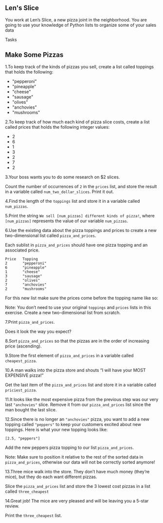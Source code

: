 ## Len's Slice

You work at Len’s Slice, a new pizza joint in the neighborhood. You are going to use your knowledge of Python lists to organize some of your sales data

Tasks

## Make Some Pizzas

1.To keep track of the kinds of pizzas you sell, create a list called toppings that holds the following:
- "pepperoni"
- "pineapple"
- "cheese"
- "sausage"
- "olives"
- "anchovies"
- "mushrooms"

2.To keep track of how much each kind of pizza slice costs, create a list called prices that holds the following integer values:

- 2
- 6
- 1
- 3
- 2
- 7
- 2

3.Your boss wants you to do some research on $2 slices.

Count the number of occurrences of `2` in the `prices` list, and store the result in a variable called `num_two_dollar_slices`. Print it out.

4.Find the length of the `toppings` list and store it in a variable called `num_pizzas`.

5.Print the string `We sell [num_pizzas] different kinds of pizza!`, where `[num_pizzas]` represents the value of our variable `num_pizzas`.

6.Use the existing data about the pizza toppings and prices to create a new two-dimensional list called `pizza_and_prices`.

Each sublist in `pizza_and_prices` should have one pizza topping and an associated price.

```
Price	Topping
2	    "pepperoni"
6	    "pineapple"
1	    "cheese"
3	    "sausage"
2	    "olives"
7	    "anchovies"
2	    "mushrooms"
```

For this new list make sure the prices come before the topping name like so:

Note: You don’t need to use your original `toppings` and `prices` lists in this exercise. Create a new two-dimensional list from scratch.

7.Print `pizza_and_prices`.

Does it look the way you expect?

8.Sort `pizza_and_prices` so that the pizzas are in the order of increasing price (ascending).

9.Store the first element of `pizza_and_prices` in a variable called `cheapest_pizza`.

10.A man walks into the pizza store and shouts “I will have your MOST EXPENSIVE pizza!”

Get the last item of the `pizza_and_prices` list and store it in a variable called `priciest_pizza`.

11.It looks like the most expensive pizza from the previous step was our very last `"anchovies"` slice. Remove it from our `pizza_and_prices` list since the man bought the last slice.

12.Since there is no longer an `"anchovies"` pizza, you want to add a new topping called `"peppers"` to keep your customers excited about new toppings. Here is what your new topping looks like:

`[2.5, "peppers"]`

Add the new peppers pizza topping to our list `pizza_and_prices`.

Note: Make sure to position it relative to the rest of the sorted data in `pizza_and_prices`, otherwise our data will not be correctly sorted anymore!

13.Three mice walk into the store. They don’t have much money (they’re mice), but they do each want different pizzas.

Slice the `pizza_and_prices` list and store the 3 lowest cost pizzas in a list called `three_cheapest`

14.Great job! The mice are very pleased and will be leaving you a 5-star review.

Print the `three_cheapest` list.